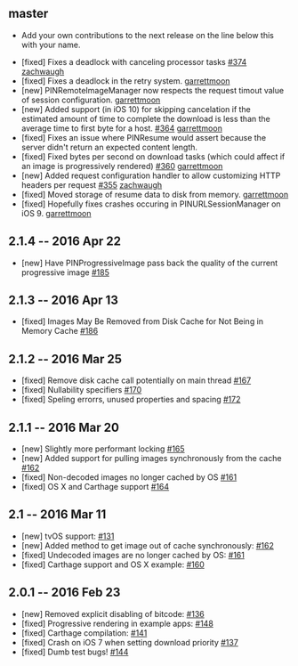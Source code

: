 ## master
* Add your own contributions to the next release on the line below this with your name.
- [fixed] Fixes a deadlock with canceling processor tasks [#374](https://github.com/pinterest/PINRemoteImage/pull/374) [zachwaugh](https://github.com/zachwaugh)
- [fixed] Fixes a deadlock in the retry system. [garrettmoon](https://github.com/garrettmoon)
- [new] PINRemoteImageManager now respects the request timout value of session configuration. [garrettmoon](https://github.com/garrettmoon)
- [new] Added support (in iOS 10) for skipping cancelation if the estimated amount of time to complete the download is less than the average time to first byte for a host. [#364](https://github.com/pinterest/PINRemoteImage/pull/364) [garrettmoon](http://github.com/garrettmoon)
- [fixed] Fixes an issue where PINResume would assert because the server didn't return an expected content length.
- [fixed] Fixed bytes per second on download tasks (which could affect if an image is progressively rendered) [#360](https://github.com/pinterest/PINRemoteImage/pull/360) [garrettmoon](https://github.com/garrettmoon)
- [new] Added request configuration handler to allow customizing HTTP headers per request [#355](https://github.com/pinterest/PINRemoteImage/pull/355) [zachwaugh](https://github.com/zachwaugh)
- [fixed] Moved storage of resume data to disk from memory. [garrettmoon](https://github.com/garrettmoon)
- [fixed] Hopefully fixes crashes occuring in PINURLSessionManager on iOS 9. [garrettmoon](https://github.com/garrettmoon)

## 2.1.4 -- 2016 Apr 22
- [new] Have PINProgressiveImage pass back the quality of the current progressive image [#185](https://github.com/pinterest/PINRemoteImage/pull/185)

## 2.1.3 -- 2016 Apr 13
- [fixed] Images May Be Removed from Disk Cache for Not Being in Memory Cache [#186](https://github.com/pinterest/PINRemoteImage/commit/f15ca03ece954b4712b2c669c849245617e73e08)

## 2.1.2 -- 2016 Mar 25
- [fixed] Remove disk cache call potentially on main thread [#167](https://github.com/pinterest/PINRemoteImage/pull/167)
- [fixed] Nullability specifiers [#170](https://github.com/pinterest/PINRemoteImage/pull/170)
- [fixed] Speling errorrs, unused properties and spacing [#172](https://github.com/pinterest/PINRemoteImage/pull/172)

## 2.1.1 -- 2016 Mar 20
- [new] Slightly more performant locking [#165](https://github.com/pinterest/PINRemoteImage/pull/165)
- [new] Added support for pulling images synchronously from the cache [#162](https://github.com/pinterest/PINRemoteImage/pull/162)
- [fixed] Non-decoded images no longer cached by OS [#161](https://github.com/pinterest/PINRemoteImage/pull/161)
- [fixed] OS X and Carthage support [#164](https://github.com/pinterest/PINRemoteImage/pull/164)

## 2.1 -- 2016 Mar 11
- [new] tvOS support: [#131](https://github.com/pinterest/PINRemoteImage/pull/131)
- [new] Added method to get image out of cache synchronously: [#162](https://github.com/pinterest/PINRemoteImage/pull/162)
- [fixed] Undecoded images are no longer cached by OS: [#161](https://github.com/pinterest/PINRemoteImage/pull/161)
- [fixed] Carthage support and OS X example: [#160](https://github.com/pinterest/PINRemoteImage/pull/160)

## 2.0.1 -- 2016 Feb 23
- [new] Removed explicit disabling of bitcode: [#136](https://github.com/pinterest/PINRemoteImage/pull/136)
- [fixed] Progressive rendering in example apps: [#148](https://github.com/pinterest/PINRemoteImage/pull/148)
- [fixed] Carthage compilation: [#141](https://github.com/pinterest/PINRemoteImage/pull/141)
- [fixed] Crash on iOS 7 when setting download priority [#137](https://github.com/pinterest/PINRemoteImage/pull/137)
- [fixed] Dumb test bugs! [#144](https://github.com/pinterest/PINRemoteImage/pull/144)